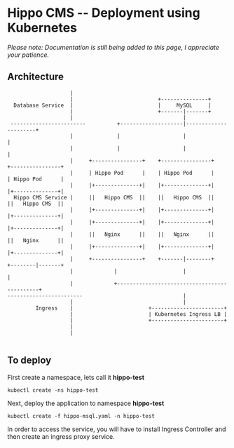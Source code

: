 # Hippo CMS -- Deployment using Kubernetes
*Please note: Documentation is still being added to this page, I appreciate your patience.*

Architecture
----------
```
                    |                                                                    
                    |                           +---------------+                        
  Database Service  |                           |     MySQL     |                        
                    |                           +-------|-------+                        
                    |                                   |                                
 ------------------------          +--------------------|----------------------+         
                    |              |                    |                      |         
                    |              |                    |                      |         
                    |     +----------------+    +----------------+     +----------------+
                    |     | Hippo Pod      |    | Hippo Pod      |     | Hippo Pod      |
                    |     |+--------------+|    |+--------------+|     |+--------------+|
  Hippo CMS Service |     ||   Hippo CMS  ||    ||   Hippo CMS  ||     ||   Hippo CMS  ||
                    |     |+--------------+|    |+--------------+|     |+--------------+|
                    |     |+--------------+|    |+--------------+|     |+--------------+|
                    |     ||   Nginx      ||    ||   Nginx      ||     ||   Nginx      ||
                    |     |+--------------+|    |+--------------+|     |+--------------+|
                    |     +----------------+    +-------|--------+     +--------|-------+
                    |             |                     |                       |        
                    |             +---------------------------------------------+        
------------------------                                |                                
                    |                                   |                                
         Ingress    |                        +-----------------------+                   
                    |                        | Kubernetes Ingress LB |                   
                    |                        +-----------------------+                   
                    |                                                                    
                    |                                                                    
                                          
```

To deploy
---------
First create a namespace, lets call it **hippo-test**
```
kubectl create -ns hippo-test
```

Next, deploy the application to namespace **hippo-test**
```
kubectl create -f hippo-msql.yaml -n hippo-test
```
In order to access the service, you will have to install Ingress Controller and then create an ingress proxy service. 

